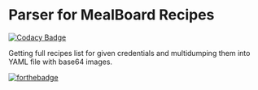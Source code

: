 # Parser for MealBoard Recipes

[![Codacy Badge](https://api.codacy.com/project/badge/Grade/1aea1b8fc9664ed7943ffcf4fb89c445)](https://www.codacy.com/app/Rotzke/mealboard?utm_source=github.com&utm_medium=referral&utm_content=Rotzke/mealboard&utm_campaign=badger)

Getting full recipes list for given credentials and multidumping them into YAML file with base64 images.

[![forthebadge](http://forthebadge.com/images/badges/built-with-grammas-recipe.svg)](http://forthebadge.com)
